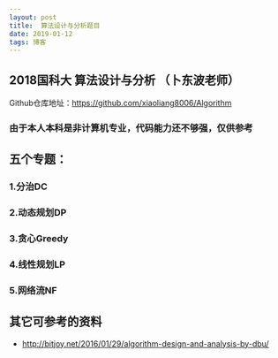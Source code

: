 ```yaml
---
layout: post
title:  算法设计与分析题目
date: 2019-01-12 
tags: 博客 
---
```




## 2018国科大 算法设计与分析 （卜东波老师）

Github仓库地址：https://github.com/xiaoliang8006/Algorithm

### 由于本人本科是非计算机专业，代码能力还不够强，仅供参考

## 五个专题：

### 1.分治DC

### 2.动态规划DP

### 3.贪心Greedy

### 4.线性规划LP

### 5.网络流NF






## 其它可参考的资料

- http://bitjoy.net/2016/01/29/algorithm-design-and-analysis-by-dbu/